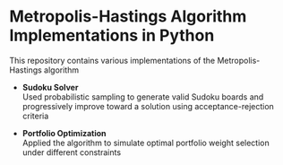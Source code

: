 # Metropolis-Hastings Algorithm Implementations in Python

This repository contains various implementations of the Metropolis-Hastings algorithm

- **Sudoku Solver**  
  Used probabilistic sampling to generate valid Sudoku boards and progressively improve toward a solution using acceptance-rejection criteria

- **Portfolio Optimization**  
  Applied the algorithm to simulate optimal portfolio weight selection under different constraints

